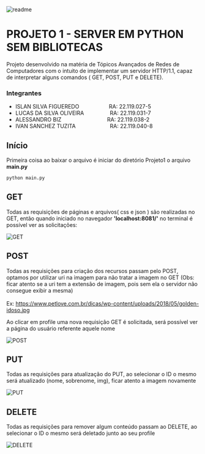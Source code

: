 <link rel="stylesheet" type="text/css" media="all" href="https://github.com/lukaskunn/redes/blob/main/Projeto%201/images/styles.css" />

![readme](https://github.com/lukaskunn/redes/blob/main/Projeto%201/images/icon.png#thumbnail)

# PROJETO 1 - SERVER EM PYTHON SEM BIBLIOTECAS

Projeto desenvolvido na matéria de Tópicos Avançados de Redes de Computadores com o intuito de implementar um servidor HTTP/1.1, capaz de interpretar alguns comandos ( GET, POST, PUT e DELETE).

### Integrantes

* ISLAN SILVA FIGUEREDO       &emsp;&emsp;&emsp;&emsp;&emsp;                          RA: 22.119.027-5 <br />
* LUCAS DA SILVA OLIVEIRA     &emsp;&emsp;&emsp;&emsp;&nbsp;                          RA: 22.119.031-7 <br />
* ALESSANDRO BIZ              &emsp;&emsp;&emsp;&emsp;&emsp;&emsp;&emsp;&emsp;        RA: 22.119.038-2 <br />
* IVAN SANCHEZ TUZITA         &emsp;&emsp;&emsp;&emsp;&emsp;&nbsp;&nbsp;&nbsp;        RA: 22.119.040-8 <br />

## Início
Primeira coisa ao baixar o arquivo é iniciar do diretório Projeto1 o arquivo <b>main.py</b>

```bash
python main.py
```


## GET

Todas as requisições de páginas e arquivos( css e json ) são realizadas no GET, então quando iniciado no navegador <b>'localhost:8081/'</b> no terminal é possível ver as solicitações:

![GET](https://github.com/lukaskunn/redes/blob/main/Projeto%201/images/GET.gif#IMAGE)

## POST

Todas as requisições para criação dos recursos passam pelo POST, optamos por utilizar uri na imagem para não tratar a imagem no GET (Obs: ficar atento se a uri tem a extensão de imagem, pois sem ela o servidor não consegue exibir a mesma) <br />  
Ex: https://www.petlove.com.br/dicas/wp-content/uploads/2018/05/golden-idoso.jpg

Ao clicar em profile uma nova requisição GET é solicitada, será possível ver a página do usuário referente aquele nome

![POST](https://github.com/lukaskunn/redes/blob/main/Projeto%201/images/POST.GIF#IMAGE)


## PUT

Todas as requisições para atualização do PUT, ao selecionar o ID o mesmo será atualizado (nome, sobrenome, img), ficar atento a imagem novamente


![PUT](https://github.com/lukaskunn/redes/blob/main/Projeto%201/images/PUT.GIF#IMAGE)

## DELETE

Todas as requisições para remover algum conteúdo passam ao DELETE, ao selecionar o ID o mesmo será deletado junto ao seu profile

![DELETE](https://github.com/lukaskunn/redes/blob/main/Projeto%201/images/DELETE.GIF#IMAGE)
